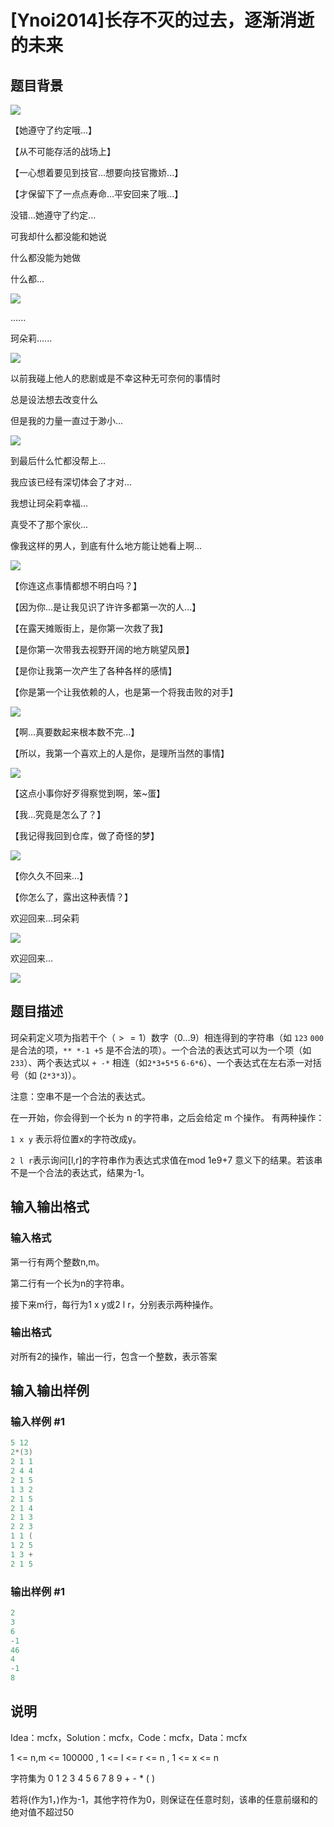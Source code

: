 # [Ynoi2014]长存不灭的过去，逐渐消逝的未来

## 题目背景

![](https://cdn.luogu.com.cn/upload/pic/45532.png)

【她遵守了约定哦...】

【从不可能存活的战场上】

【一心想着要见到技官...想要向技官撒娇...】

【才保留下了一点点寿命...平安回来了哦...】

没错...她遵守了约定...

可我却什么都没能和她说

什么都没能为她做

什么都...

![](https://cdn.luogu.com.cn/upload/pic/45534.png)

......

珂朵莉......

![](https://cdn.luogu.com.cn/upload/pic/45535.png)

以前我碰上他人的悲剧或是不幸这种无可奈何的事情时

总是设法想去改变什么

但是我的力量一直过于渺小...

![](https://cdn.luogu.com.cn/upload/pic/45536.png)

到最后什么忙都没帮上...

我应该已经有深切体会了才对...

我想让珂朵莉幸福...

真受不了那个家伙...

像我这样的男人，到底有什么地方能让她看上啊...

![](https://cdn.luogu.com.cn/upload/pic/45537.png)

【你连这点事情都想不明白吗？】

【因为你...是让我见识了许许多都第一次的人...】

【在露天摊贩街上，是你第一次救了我】

【是你第一次带我去视野开阔的地方眺望风景】

【是你让我第一次产生了各种各样的感情】

【你是第一个让我依赖的人，也是第一个将我击败的对手】

![](https://cdn.luogu.com.cn/upload/pic/45538.png)

【啊...真要数起来根本数不完...】

【所以，我第一个喜欢上的人是你，是理所当然的事情】

![](https://cdn.luogu.com.cn/upload/pic/45539.png)

【这点小事你好歹得察觉到啊，笨~蛋】

【我...究竟是怎么了？】

【我记得我回到仓库，做了奇怪的梦】

![](https://cdn.luogu.com.cn/upload/pic/45540.png)

【你久久不回来...】

【你怎么了，露出这种表情？】

欢迎回来...珂朵莉

![](https://cdn.luogu.com.cn/upload/pic/45541.png)

欢迎回来...

![](https://cdn.luogu.com.cn/upload/pic/45542.png) 

## 题目描述

珂朵莉定义项为指若干个（$>=1$）数字（$0\dots 9$）相连得到的字符串（如 `123` `000` 是合法的项，`** *-1 +5` 是不合法的项）。一个合法的表达式可以为一个项（如 `233`）、两个表达式以 `+ -*` 相连（如`2*3+5*5` `6-6*6`）、一个表达式在左右添一对括号（如 (`2*3*3`)）。

注意：空串不是一个合法的表达式。

在一开始，你会得到一个长为 n 的字符串，之后会给定 m 个操作。 有两种操作：

`1 x y` 表示将位置x的字符改成y。

`2 l r`表示询问[l,r]的字符串作为表达式求值在mod 1e9+7 意义下的结果。若该串不是一个合法的表达式，结果为-1。

## 输入输出格式

### 输入格式

第一行有两个整数n,m。

第二行有一个长为n的字符串。

接下来m行，每行为1 x y或2 l r，分别表示两种操作。

### 输出格式

对所有2的操作，输出一行，包含一个整数，表示答案

## 输入输出样例

### 输入样例 #1

```cpp
5 12
2*(3)
2 1 1
2 4 4
2 1 5
1 3 2
2 1 5
2 1 4
2 1 3
2 2 3
1 1 (
1 2 5
1 3 +
2 1 5
```


### 输出样例 #1

```cpp
2
3
6
-1
46
4
-1
8
```


## 说明

Idea：mcfx，Solution：mcfx，Code：mcfx，Data：mcfx

1 <= n,m <= 100000 , 1 <= l <= r <= n , 1 <= x <= n

字符集为 0 1 2 3 4 5 6 7 8 9 + - * ( )

若将(作为1，)作为-1，其他字符作为0，则保证在任意时刻，该串的任意前缀和的绝对值不超过50 

